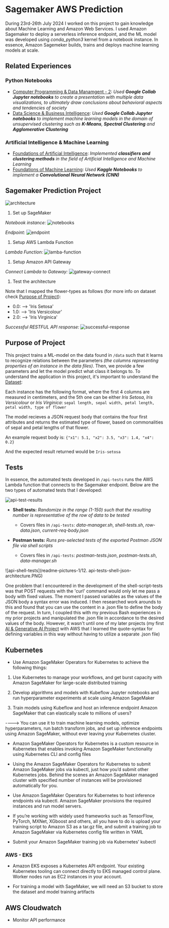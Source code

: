 # Sagemaker AWS Prediction

During 23rd-26th July 2024 I worked on this project to gain knowledge about Machine Learning and Amazon Web Services. I used Amazon Sagemaker to deploy a serverless inference endpoint, and the ML model was developed using *conda_python3* kernel from a notebook instance. In essence, Amazon Sagemeker builds, trains and deploys machine learning models at scale.


## Related Experiences

### Python Notebooks

  - [Computer Programming & Data Manamgent - 2](https://gitlab.com/jex-projects/mrjex/-/tree/main/projects/1.%20courses/year-3/1.%20Exchange%20Studies%20Venice/4.%20Computer%20Programming%20&%20Datamanagement%20-%202?ref_type=heads): *Used **Google Collab Jupyter notebooks** to create a presentation with multiple data visualizations, to ultimately draw conclusions about behavioral aspects and tendencies of society*
  - [Data Science & Business Intelligence](https://gitlab.com/jex-projects/mrjex/-/tree/main/projects/1.%20courses/year-3/1.%20Exchange%20Studies%20Venice/5.%20Data%20Science%20&%20Business%20Intelligence?ref_type=heads): *Used **Google Collab Jupyter notebooks** to implement machine learning models in the domain of unsupervised clustering such as **K-Means**, **Spectral Clustering** and **Agglomerative Clustering***


### Artificial Intelligence & Machine Learning

  - [Foundations of Artificial Intelligence](https://gitlab.com/jex-projects/mrjex/-/tree/main/projects/1.%20courses/year-3/1.%20Exchange%20Studies%20Venice/1.%20Foundations%20of%20Artificial%20Intelligence?ref_type=heads): *Implemented **classifiers and clustering methods** in the field of Artificial Intelligence and Machine Learning*
  - [Foundations of Machine Learning](https://gitlab.com/jex-projects/mrjex/-/tree/main/projects/1.%20courses/year-3/1.%20Exchange%20Studies%20Venice/2.%20Foundations%20of%20Machine%20Learning?ref_type=heads): *Used **Kaggle Notebooks** to implement a **Convolutional Neural Network (CNN)***



## Sagemaker Prediction Project


![architecture](readme-pictures-1/1.%20architecture.PNG)


1) Set up SageMaker

*Notebook instance:*
![notebooks](readme-pictures-1/2.%20sagemaker-notebooks.PNG)

*Endpoint:*
![endpoint](readme-pictures-1/4.%20sagemaker-endpoint.PNG)


1) Setup AWS Lambda Function

*Lambda Function:*
![lamba-function](readme-pictures-1/6.%20lambda-func2.PNG)


1) Setup Amazon API Gateway

*Connect Lambda to Gateway:*
![gateway-connect](readme-pictures-1/7.%20restful-api-gateway1.PNG)


1) Test the architecture

Note that I mapped the flower-types as follows (for more info on dataset check [Purpose of Project](#purpose-of-project)):
- 0.0:   -->   'Iris Setosa'
- 1.0:   -->   'Iris Versicolour'
- 2.0:   -->   'Iris Virginica'


*Successful RESTFUL API response:*
![successful-response](readme-pictures-1/8.%20restful-api-gateway3.PNG)


## Purpose of Project

This project trains a ML-model on the data found in `/data` such that it learns to recognize relations between the parameters *(the columns representing properties of an instance in the data files)*. Then, we provide a few parameters and let the model predict what class it belongs to. To understand the application in this project, it's important to understand the [Dataset](https://archive.ics.uci.edu/dataset/53/iris):

Each instance has the following format, where the first 4 columns are measured in centimeters, and the 5th one can be either *Iris Setosa*, *Iris Versicolour* or *Iris Virginica*:
`sepal length, sepal width, petal length, petal width, type of flower`

The model recieves a JSON request body that contains the four first attributes and returns the estimated type of flower, based on commonalities of sepal and petal lengths of that flower.

An example request body is:
`{"x1": 5.1, "x2": 3.5, "x3": 1.4, "x4": 0.2}`

And the expected result returned would be `Iris-setosa`

## Tests

In essence, the automated tests developed in `/api-tests` runs the AWS Lambda function that connects to the Sagemaker endpoint. Below are the two types of automated tests that I developed:

![api-test-results](readme-pictures-1/11.%20api-tests-results.PNG)


- **Shell tests:** *Randomize in the range (1-150) such that the resulting number is representative of the row of data to be tested*
   - Covers files in `/api-tests`: *data-manager.sh*, *shell-tests.sh*, *row-data.json*, *current-req-body.json*

- **Postman tests:** *Runs pre-selected tests of the exported Postman JSON file via shell scripts*
   - Covers files in `/api-tests`: *postman-tests.json*, *postman-tests.sh*,  *data-manager.sh*

![api-shell-tests](readme-pictures-1/12. api-tests-shell-json-architecture.PNG)

One problem that I encountered in the development of the shell-script-tests was that POST requests with the 'curl' command would only let me pass a body with fixed values. The moment I passed variables as the values of the JSON body a syntax error was induced. I then researched work arounds to this and found that you can use the content in a .json file to define the body of the request. In turn, I coupled this with my previous Bash experiences in my prior projects and manipulated the .json file in accordance to the desired values of the body. However, it wasn't until one of my later projects (my first [AI & Generative AI Project](https://gitlab.com/jex-projects/mrjex/-/tree/main/projects/2.%20spare-time/11.%20AWS%20Bedrock%20Generative%20AI?ref_type=heads) with AWS that I learned the quote-syntax for defining variables in this way without having to utilize a separate .json file)






## Kubernetes

- Use Amazon SageMaker Operators for Kubernetes to achieve the following things:

1. Use Kubernetes to manage your workflows, and get burst capacity with Amazon SageMaker for large-scale distributed training

2. Develop algorithms and models with Kubeflow Jupyter notebooks and run hyperparameter experiments at scale using Amazon SageMaker

3. Train models using Kubeflow and host an inference endpoint Amazon SageMaker that can elastically scale to millions of users?



----> You can use it to train machine learning models, optimize hyperparameters, run batch transform jobs, and set up inference endpoints using Amazon SageMaker, without ever leaving your Kubernetes cluster.


- Amazon SageMaker Operators for Kubernetes is a custom resource in Kubernetes that enables invoking Amazon SageMaker functionality using Kubernetes CLI and config files


- Using the Amazon SageMaker Operators for Kubernetes to submit Amazon SageMaker jobs via kubectl, just how you’d submit other Kubernetes jobs. Behind the scenes an Amazon SageMaker managed cluster with specified number of instances will be provisioned automatically for you.


- Use Amazon SageMaker Operators for Kubernetes to host inference endpoints via kubectl. Amazon SageMaker provisions the required instances and run model servers.


- If you’re working with widely used frameworks such as TensorFlow, PyTorch, MXNet, XGboost and others, all you have to do is upload your training script to Amazon S3 as a tar.gz file, and submit a training job to Amazon SageMaker via Kubernetes config file written in YAML

- Submit your Amazon SageMaker training job via Kubernetes’ kubectl





### AWS - EKS

- Amazon EKS exposes a Kubernetes API endpoint. Your existing Kubernetes tooling can connect directly to EKS managed control plane. Worker nodes run as EC2 instances in your account.



- For training a model with SageMaker, we will need an S3 bucket to store the dataset and model training artifacts



## AWS Cloudwatch

- Monitor API performance